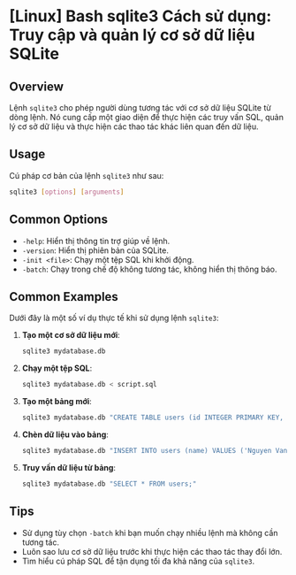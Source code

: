 # [Linux] Bash sqlite3 Cách sử dụng: Truy cập và quản lý cơ sở dữ liệu SQLite

## Overview
Lệnh `sqlite3` cho phép người dùng tương tác với cơ sở dữ liệu SQLite từ dòng lệnh. Nó cung cấp một giao diện để thực hiện các truy vấn SQL, quản lý cơ sở dữ liệu và thực hiện các thao tác khác liên quan đến dữ liệu.

## Usage
Cú pháp cơ bản của lệnh `sqlite3` như sau:
```bash
sqlite3 [options] [arguments]
```

## Common Options
- `-help`: Hiển thị thông tin trợ giúp về lệnh.
- `-version`: Hiển thị phiên bản của SQLite.
- `-init <file>`: Chạy một tệp SQL khi khởi động.
- `-batch`: Chạy trong chế độ không tương tác, không hiển thị thông báo.

## Common Examples
Dưới đây là một số ví dụ thực tế khi sử dụng lệnh `sqlite3`:

1. **Tạo một cơ sở dữ liệu mới**:
   ```bash
   sqlite3 mydatabase.db
   ```

2. **Chạy một tệp SQL**:
   ```bash
   sqlite3 mydatabase.db < script.sql
   ```

3. **Tạo một bảng mới**:
   ```bash
   sqlite3 mydatabase.db "CREATE TABLE users (id INTEGER PRIMARY KEY, name TEXT);"
   ```

4. **Chèn dữ liệu vào bảng**:
   ```bash
   sqlite3 mydatabase.db "INSERT INTO users (name) VALUES ('Nguyen Van A');"
   ```

5. **Truy vấn dữ liệu từ bảng**:
   ```bash
   sqlite3 mydatabase.db "SELECT * FROM users;"
   ```

## Tips
- Sử dụng tùy chọn `-batch` khi bạn muốn chạy nhiều lệnh mà không cần tương tác.
- Luôn sao lưu cơ sở dữ liệu trước khi thực hiện các thao tác thay đổi lớn.
- Tìm hiểu cú pháp SQL để tận dụng tối đa khả năng của `sqlite3`.